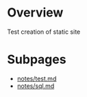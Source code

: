 # Overview

Test creation of static site

# Subpages
* [notes/test.md](./notes/test.md)
* [notes/sql.md](./notes/sql.md)